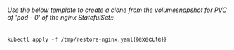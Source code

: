 ###### Use the below template to create a clone from the volumesnapshot for PVC of 'pod - 0' of the nginx StatefulSet::

`kubectl apply -f /tmp/restore-nginx.yaml`{{execute}}
